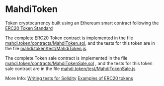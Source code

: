 # MahdiToken
Token cryptocurrency built using an Ethereum smart contract following the [ERC20 Token Standard](https://theethereum.wiki/w/index.php/ERC20_Token_Standard) 



The complete ERC20 Token contract is implemented in the file [mahdi.token/contracts/MahdiToken.sol](https://github.com/mvhdi/MahdiToken/blob/master/contracts/MahdiToken.sol), and the tests for this token are in the file [mahdi.token/test/MahdiToken.js](https://github.com/mvhdi/MahdiToken/blob/master/test/MahdiToken.js).

The complete Token sale contract is implemented in the file [mahdi.token/contracts/MahdiTokenSale.sol](https://github.com/mvhdi/MahdiToken/blob/master/contracts/MahdiTokenSale.sol) , and the tests for this token sale contract are in the file [mahdi.token/test/MahdiTokenSale.js](https://github.com/mvhdi/MahdiToken/blob/master/test/MahdiTokenSale.js)

 More Info:
[Writing tests for Solidity](https://truffleframework.com/docs/truffle/testing/writing-tests-in-javascript)
[Examples of ERC20 tokens](https://eidoo.io/erc20-tokens-list/)

